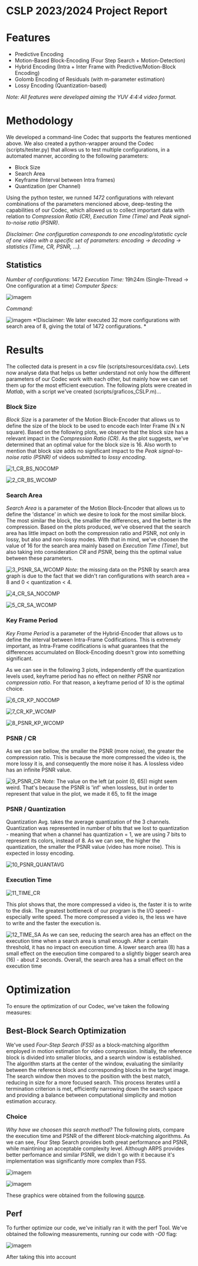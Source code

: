 # CSLP 2023/2024 Project Report

# Features 

 - Predictive Encoding
 - Motion-Based Block-Encoding (Four Step Search + Motion-Detection)
 - Hybrid Encoding (Intra + Inter Frame with Predictive/Motion-Block Encoding)
 - Golomb Encoding of Residuals (with m-parameter estimation)
 - Lossy Encoding (Quantization-based)

*Note: All features were developed aiming the YUV 4:4:4 video format.*

# Methodology

We developed a command-line Codec that supports the features mentioned above. We also created a python-wrapper around the Codec (scripts/tester.py) that allows us to test multiple configurations, in a automated manner, according to the following parameters:
  - Block Size
  - Search Area
  - Keyframe (Interval between Intra frames)
  - Quantization (per Channel)

Using the python tester, we runned *1472* configurations with relevant combinations of the parameters mencioned above, deep-testing the capabilities of our Codec, which allowed us to collect important data with relation to *Compression Ratio (CR)*, *Execution Time (Time)* and *Peak signal-to-noise ratio (PSNR)*.

*Disclaimer: One configuration corresponds to one encoding/statistic cycle of one video with a specific set of parameters: encoding -> decoding -> statistics (Time, CR, PSNR, ...).*

## Statistics

*Number of configurations:* 1472
*Execution Time:* 19h24m (Single-Thread -> One configuration at a time)
*Computer Specs:*

![imagem](https://github.com/notjoao1/GTD-VC/assets/97362005/e98d2dbe-768c-4926-8e15-ff0a0ad5ca56)

*Command:*

![imagem](https://github.com/notjoao1/GTD-VC/assets/97362005/6518d79a-fc35-408b-a09a-703f58706a7a)
*!Disclaimer: We later executed 32 more configurations with search area of 8, giving the total of 1472 configurations. *

# Results

The collected data is present in a csv file (scripts/resources/data.csv). Lets now analyse data that helps us better understand not only how the different parameters of our Codec work with each other, but mainly how we can set them up for the most efficient execution.
The following plots were created in *Matlab*, with a script we've created (scripts/graficos_CSLP.m)...

### Block Size 

*Block Size* is a parameter of the Motion Block-Encoder that allows us to define the size of the block to be used to encode each Inter Frame (N x N square).
Based on the following plots, we observe that the block size has a relevant impact in the *Compression Ratio (CR)*. 
As the plot suggests, we've determined that an optimal value for the block size is 16. Also worth to mention that block size adds no significant impact to the *Peak signal-to-noise ratio (PSNR)* of videos submitted to *lossy encoding*. 

![1_CR_BS_NOCOMP](https://github.com/notjoao1/GTD-VC/assets/97046574/56025313-64de-449b-8b4b-2e7b0934586e)

![2_CR_BS_WCOMP](https://github.com/notjoao1/GTD-VC/assets/97046574/dd06a990-6876-40c6-ad41-ba2825994af2)


### Search Area 

*Search Area* is a parameter of the Motion Block-Encoder that allows us to define the 'distance' in which we desire to look for the most simillar block. The most similar the block, the smalller the differences, and the better is the compression.
Based on the plots produced, we've observed that the search area has little impact on both the compression ratio and PSNR, not only in lossy, but also and non-lossy modes. With that in mind, we've choosen the value of 16 for the search area mainly based on *Execution Time (Time)*, but also taking into consideration *CR* and *PSNR*, being this the optimal value between these parameters.

![3_PSNR_SA_WCOMP](https://github.com/notjoao1/GTD-VC/assets/97046574/5ef9b1a7-4f22-4882-a6de-69c9560ecc90)
*Note:* the missing data on the PSNR by search area graph is due to the fact that we didn't ran configurations with search area = 8 and 0 < quantization < 4.

![4_CR_SA_NOCOMP](https://github.com/notjoao1/GTD-VC/assets/97046574/c8931bb7-0240-40eb-a35f-a8620193daac)

![5_CR_SA_WCOMP](https://github.com/notjoao1/GTD-VC/assets/97046574/561851ed-28f3-49f0-bcf4-ae178520e128)



### Key Frame Period

*Key Frame Period* is a parameter of the Hybrid-Encoder that allows us to define the interval between Intra-Frame Codifications. This is extremely important, as Intra-Frame codifications is what guarantees that the differences accumulated on Block-Encoding doesn't grow into something significant.

As we can see in the following 3 plots, independently off the quantization levels used, keyframe period has no effect on neither *PSNR* nor *compression ratio*. For that reason, a keyframe period of *10* is the optimal choice. 


![6_CR_KP_NOCOMP](https://github.com/notjoao1/GTD-VC/assets/97046574/c4c0ba99-95b0-4544-9576-df8c6066839e)

![7_CR_KP_WCOMP](https://github.com/notjoao1/GTD-VC/assets/97046574/2906b40d-9195-4998-b3bc-5faf1cf2f436)

![8_PSNR_KP_WCOMP](https://github.com/notjoao1/GTD-VC/assets/97046574/beb11414-d046-42c1-a1c8-9f0a935638f6)


### PSNR / CR

As we can see bellow, the smaller the PSNR (more noise), the greater the compression ratio. This is because the more compressed the video is, the more lossy it is, and consequently the more noise it has.
A lossless video has an infinite PSNR value.

![9_PSNR_CR](https://github.com/notjoao1/GTD-VC/assets/97046574/8d28f5fa-f9ec-4d88-927e-8947c6532d3a)
*Note:* The value on the left (at point (0, 65)) might seem weird. That's because the PSNR is 'inf' when lossless, but in order to represent that value in the plot, we made it 65, to fit the image

### PSNR / Quantization

Quantization Avg. takes the average quantization of the 3 channels. Quantization was represented in number of bits that we lost to quantization - meaning that when a channel has quantization = 1, we are using 7 bits to represent its colors, instead of 8.
As we can see, the higher the quantization, the smaller the PSNR value (video has more noise). This is expected in lossy encoding.

![10_PSNR_QUANTAVG](https://github.com/notjoao1/GTD-VC/assets/97046574/d2b821d7-4e29-458a-9946-dfe0a7c4e1f3)



### Execution Time

![11_TIME_CR](https://github.com/notjoao1/GTD-VC/assets/97046574/ee5e66d6-2c50-40ea-8e02-0682288dabc6)

This plot shows that, the more compressed a video is, the faster it is to write to the disk. The greatest bottleneck of our program is the I/O speed - especially write speed. The more compressed a video is, the less we have to write and the faster the execution is.


![12_TIME_SA](https://github.com/notjoao1/GTD-VC/assets/97046574/5d0ab05a-cf5d-4d18-81d8-c7dc9575f5c6)
As we can see, reducing the search area has an effect on the execution time when a search area is small enough. After a certain threshold, it has no impact on execution time. A lower search area (8) has a small effect on the execution time compared to a slightly bigger search area (16) - about 2 seconds.
Overall, the search area has a small effect on the execution time


# Optimization


To ensure the optimization of our Codec, we've taken the following measures:

## Best-Block Search Optimization

We've used *Four-Step Search (FSS)* as a block-matching algorithm employed in motion estimation for video compression. Initially, the reference block is divided into smaller blocks, and a search window is established. The algorithm starts at the center of the window, evaluating the similarity between the reference block and corresponding blocks in the target image. The search window then moves to the position with the best match, reducing in size for a more focused search. This process iterates until a termination criterion is met, efficiently narrowing down the search space and providing a balance between computational simplicity and motion estimation accuracy.

### Choice

*Why have we choosen this search method?*
The following plots, compare the execution time and PSNR of the different block-matching algorithms. As we can see, Four Step Search provides both great performance and PSNR, while maintining an acceptable complexity level. Although ARPS provides better perfomance and similar PSNR, we didn´t go with it because it's implementation was significantly more complex than FSS.

![imagem](https://github.com/notjoao1/GTD-VC/assets/97362005/ee20d2d8-6fe1-4c94-8313-7edec1dbf855)

![imagem](https://github.com/notjoao1/GTD-VC/assets/97362005/766f3d25-efa3-4c66-a053-24b1055b266d)

These graphics were obtained from the following [source](https://www.mathworks.com/matlabcentral/fileexchange/8761-block-matching-algorithms-for-motion-estimation).


## Perf 

To further optimize our code, we've initially ran it with the perf Tool.
We've obtained the following measurements, running our code with *-O0* flag:

![imagem](https://github.com/notjoao1/GTD-VC/assets/97362005/2bf56384-26d9-42f6-b606-414cc6125d2d)

After taking this into account

